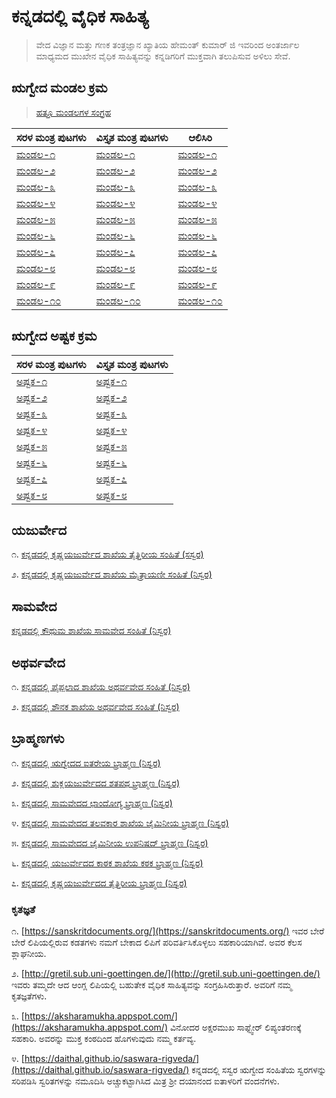 # ಕನ್ನಡದಲ್ಲಿ ವೈಧಿಕ ಸಾಹಿತ್ಯ
> ವೇದ ವಿಜ್ಞಾನ ಮತ್ತು ಗಣಕ ತಂತ್ರಜ್ಞಾನ ಖ್ಯಾತಿಯ ಹೇಮಂತ್ ಕುಮಾರ್ ಜಿ ಇವರಿಂದ ಅಂತರ್ಜಾಲ ಮಾಧ್ಯಮದ ಮುಖೇನ ವೈಧಿಕ ಸಾಹಿತ್ಯವನ್ನು ಕನ್ನಡಿಗರಿಗೆ ಮುಕ್ತವಾಗಿ ತಲುಪಿಸುವ ಅಳಿಲು ಸೇವೆ.

## ಋಗ್ವೇದ ಮಂಡಲ ಕ್ರಮ

> [ಹತ್ತೂ ಮಂಡಲಗಳ ಸಂಗ್ರಹ](Rigveda/Mandala/Mandalas-1-10-kannada(Simple).html)
 
| ಸರಳ ಮಂತ್ರ ಪುಟಗಳು      | ವಿಸ್ತೃತ ಮಂತ್ರ ಪುಟಗಳು | ಆಲಿಸಿರಿ  |
| ----------- | ----------- | ----------- |
| [ಮಂಡಲ-೧](Rigveda/Mandala/Mandala-1-kannada(Simple).html) | [ಮಂಡಲ-೧](Rigveda/Mandala/Mandala-1-kannada(Detail).html) | [ಮಂಡಲ-೧](https://www.aurobindo.ru/workings/matherials/rigveda/audio_01.htm) |
| [ಮಂಡಲ-೨](Rigveda/Mandala/Mandala-2-kannada(Simple).html) | [ಮಂಡಲ-೨](Rigveda/Mandala/Mandala-2-kannada(Detail).html) | [ಮಂಡಲ-೨](https://www.aurobindo.ru/workings/matherials/rigveda/audio_02.htm) |
| [ಮಂಡಲ-೩](Rigveda/Mandala/Mandala-3-kannada(Simple).html) | [ಮಂಡಲ-೩](Rigveda/Mandala/Mandala-3-kannada(Detail).html) | [ಮಂಡಲ-೩](https://www.aurobindo.ru/workings/matherials/rigveda/audio_03.htm) |
| [ಮಂಡಲ-೪](Rigveda/Mandala/Mandala-4-kannada(Simple).html) | [ಮಂಡಲ-೪](Rigveda/Mandala/Mandala-4-kannada(Detail).html) | [ಮಂಡಲ-೪](https://www.aurobindo.ru/workings/matherials/rigveda/audio_04.htm) |
| [ಮಂಡಲ-೫](Rigveda/Mandala/Mandala-5-kannada(Simple).html) | [ಮಂಡಲ-೫](Rigveda/Mandala/Mandala-5-kannada(Detail).html) | [ಮಂಡಲ-೫](https://www.aurobindo.ru/workings/matherials/rigveda/audio_05.htm) |
| [ಮಂಡಲ-೬](Rigveda/Mandala/Mandala-6-kannada(Simple).html) | [ಮಂಡಲ-೬](Rigveda/Mandala/Mandala-6-kannada(Detail).html) | [ಮಂಡಲ-೬](https://www.aurobindo.ru/workings/matherials/rigveda/audio_06.htm) |
| [ಮಂಡಲ-೭](Rigveda/Mandala/Mandala-7-kannada(Simple).html) | [ಮಂಡಲ-೭](Rigveda/Mandala/Mandala-7-kannada(Detail).html) | [ಮಂಡಲ-೭](https://www.aurobindo.ru/workings/matherials/rigveda/audio_07.htm) |
| [ಮಂಡಲ-೮](Rigveda/Mandala/Mandala-8-kannada(Simple).html) | [ಮಂಡಲ-೮](Rigveda/Mandala/Mandala-8-kannada(Detail).html) | [ಮಂಡಲ-೮](https://www.aurobindo.ru/workings/matherials/rigveda/audio_08.htm) |
| [ಮಂಡಲ-೯](Rigveda/Mandala/Mandala-9-kannada(Simple).html) | [ಮಂಡಲ-೯](Rigveda/Mandala/Mandala-9-kannada(Detail).html) | [ಮಂಡಲ-೯](https://www.aurobindo.ru/workings/matherials/rigveda/audio_09.htm) |
| [ಮಂಡಲ-೧೦](Rigveda/Mandala/Mandala-10-kannada(Simple).html) | [ಮಂಡಲ-೧೦](Rigveda/Mandala/Mandala-10-kannada(Detail).html) | [ಮಂಡಲ-೧೦](https://www.aurobindo.ru/workings/matherials/rigveda/audio_10.htm) |

## ಋಗ್ವೇದ ಅಷ್ಟಕ ಕ್ರಮ

| ಸರಳ ಮಂತ್ರ ಪುಟಗಳು      | ವಿಸ್ತೃತ ಮಂತ್ರ ಪುಟಗಳು |
| ----------- | ----------- |
| [ಅಷ್ಟಕ-೧](Rigveda/Ashtaka/Ashtaka-1-kannada(Simple).html) | [ಅಷ್ಟಕ-೧](Rigveda/Ashtaka/Ashtaka-1-kannada(Detail).html) |
| [ಅಷ್ಟಕ-೨](Rigveda/Ashtaka/Ashtaka-2-kannada(Simple).html) | [ಅಷ್ಟಕ-೨](Rigveda/Ashtaka/Ashtaka-2-kannada(Detail).html) |
| [ಅಷ್ಟಕ-೩](Rigveda/Ashtaka/Ashtaka-3-kannada(Simple).html) | [ಅಷ್ಟಕ-೩](Rigveda/Ashtaka/Ashtaka-3-kannada(Detail).html) |
| [ಅಷ್ಟಕ-೪](Rigveda/Ashtaka/Ashtaka-4-kannada(Simple).html) | [ಅಷ್ಟಕ-೪](Rigveda/Ashtaka/Ashtaka-4-kannada(Detail).html) |
| [ಅಷ್ಟಕ-೫](Rigveda/Ashtaka/Ashtaka-5-kannada(Simple).html) | [ಅಷ್ಟಕ-೫](Rigveda/Ashtaka/Ashtaka-5-kannada(Detail).html) |
| [ಅಷ್ಟಕ-೬](Rigveda/Ashtaka/Ashtaka-6-kannada(Simple).html) | [ಅಷ್ಟಕ-೬](Rigveda/Ashtaka/Ashtaka-6-kannada(Detail).html) |
| [ಅಷ್ಟಕ-೭](Rigveda/Ashtaka/Ashtaka-7-kannada(Simple).html) | [ಅಷ್ಟಕ-೭](Rigveda/Ashtaka/Ashtaka-7-kannada(Detail).html) |
| [ಅಷ್ಟಕ-೮](Rigveda/Ashtaka/Ashtaka-8-kannada(Simple).html) | [ಅಷ್ಟಕ-೮](Rigveda/Ashtaka/Ashtaka-8-kannada(Detail).html) |

## ಯಜುರ್ವೇದ

೧. [ಕನ್ನಡದಲ್ಲಿ ಕೃಷ್ಣಯಜುರ್ವೇದ ಶಾಖೆಯ ತೈತ್ತಿರೀಯ  ಸಂಹಿತೆ (ಸಸ್ವರ)](Yajurveda/Krishna-Yajurveda-Taittiriya-Samhita.html)

೨. [ಕನ್ನಡದಲ್ಲಿ ಕೃಷ್ಣಯಜುರ್ವೇದ ಶಾಖೆಯ ಮೈತ್ರಾಯಣೀ ಸಂಹಿತೆ (ನಿಸ್ವರ)](Yajurveda/Krishna-Yajurveda-Maitrayani-Samhita.html)

## ಸಾಮವೇದ

[ಕನ್ನಡದಲ್ಲಿ ಕೌಥುಮ ಶಾಖೆಯ ಸಾಮವೇದ ಸಂಹಿತೆ (ನಿಸ್ವರ)](Saama/Saama-Kauthuma-Samhita.html)

## ಅಥರ್ವವೇದ

೧. [ಕನ್ನಡದಲ್ಲಿ ಪೈಪ್ಪಲಾದ ಶಾಖೆಯ ಅಥರ್ವವೇದ ಸಂಹಿತೆ (ನಿಸ್ವರ)](Atharva/Atharva-Paippalaada-Samhita-Niswara.html)

೨. [ಕನ್ನಡದಲ್ಲಿ ಶೌನಕ ಶಾಖೆಯ ಅಥರ್ವವೇದ ಸಂಹಿತೆ (ನಿಸ್ವರ)](Atharva/Atharva-Shaunaka-Samhita-Niswara.html)

## ಬ್ರಾಹ್ಮಣಗಳು

೧. [ಕನ್ನಡದಲ್ಲಿ ಋಗ್ವೇದದ ಐತರೇಯ ಬ್ರಾಹ್ಮಣ (ನಿಸ್ವರ)](Brahmanas/Aitareya_Brahmana_Kannada.html)

೨. [ಕನ್ನಡದಲ್ಲಿ ಶುಕ್ಲಯಜುರ್ವೇದದ ಶತಪಥ ಬ್ರಾಹ್ಮಣ (ನಿಸ್ವರ)](Brahmanas/Shatapatha_Brahmana_Kannada.html)

೩. [ಕನ್ನಡದಲ್ಲಿ ಸಾಮವೇದದ ಛಾಂದೋಗ್ಯ ಬ್ರಾಹ್ಮಣ (ನಿಸ್ವರ)](Brahmanas/Chandogya_Brahmana_Kannada.html)

೪. [ಕನ್ನಡದಲ್ಲಿ ಸಾಮವೇದದ ತಲವಕಾರ ಶಾಖೆಯ  ಜೈಮಿನೀಯ ಬ್ರಾಹ್ಮಣ (ನಿಸ್ವರ)](Brahmanas/Jaiminiya_Talavakara_Brahmana_Kannada.html)

೫. [ಕನ್ನಡದಲ್ಲಿ ಸಾಮವೇದದ  ಜೈಮಿನೀಯ ಉಪನಿಷದ್ ಬ್ರಾಹ್ಮಣ (ನಿಸ್ವರ)](Brahmanas/Jaiminiya_Upanishad_Brahmana_Kannada.html)

೬. [ಕನ್ನಡದಲ್ಲಿ ಯಜುರ್ವೇದದ ಕಾಠಕ ಶಾಖೆಯ ಕಠಕ ಬ್ರಾಹ್ಮಣ (ನಿಸ್ವರ)](Brahmanas/Kataka_Brahmana_Kannada.html)

೭. [ಕನ್ನಡದಲ್ಲಿ ಕೃಷ್ಣಯಜುರ್ವೇದದ ತೈತ್ತಿರೀಯ ಬ್ರಾಹ್ಮಣ (ನಿಸ್ವರ)](Brahmanas/Taittiriya_Brahmana_Kannada.html)

### ಕೃತಜ್ಞತೆ

೧. [https://sanskritdocuments.org/](https://sanskritdocuments.org/) ಇವರ ಬೇರೆ ಬೇರೆ ಲಿಪಿಯಲ್ಲಿರುವ ಕಡತಗಳು ನಮಗೆ ಬೇಕಾದ ಲಿಪಿಗೆ ಪರಿವರ್ತಿಸಿಕೊಳ್ಳಲು ಸಹಕಾರಿಯಾಗಿವೆ. ಅವರ ಕೆಲಸ ಶ್ಲಾಘನೀಯ.

೨. [http://gretil.sub.uni-goettingen.de/](http://gretil.sub.uni-goettingen.de/) ಇವರು ತಮ್ಮದೇ ಆದ ಆಂಗ್ಲ ಲಿಪಿಯಲ್ಲಿ ಬಹುತೇಕ ವೈಧಿಕ ಸಾಹಿತ್ಯವನ್ನು ಸಂಗ್ರಹಿಸಿರುತ್ತಾರೆ. ಅವರಿಗೆ ನಮ್ಮ ಕೃತಜ್ಞತೆಗಳು.

೩. [https://aksharamukha.appspot.com/](https://aksharamukha.appspot.com/) ವಿನೋದರ ಅಕ್ಷರಮುಖ ಸಾಫ್ಟ್ವೇರ್ ಲಿಪ್ಯಂತರಣಕ್ಕೆ ಸಹಕಾರಿ. ಅವರನ್ನು ಮುಕ್ತ ಕಂಠದಿಂದ ಹೊಗಳುವುದು ನಮ್ಮ ಕರ್ತವ್ಯ.

೪. [https://daithal.github.io/saswara-rigveda/](https://daithal.github.io/saswara-rigveda/) ಕನ್ನಡದಲ್ಲಿ ಸಸ್ವರ ಋಗ್ವೇದ ಸಂಹಿತೆಯ ಸ್ವರಗಳನ್ನು ಸರಿಪಡಿಸಿ ಸ್ವರಿತಗಳನ್ನು ನಮೂದಿಸಿ ಅಚ್ಚುಕಟ್ಟಾಗಿಸಿದ ಮಿತ್ರ ಶ್ರೀ ದಯಾನಂದ ಐತಾಳರಿಗೆ ವಂದನೆಗಳು.

